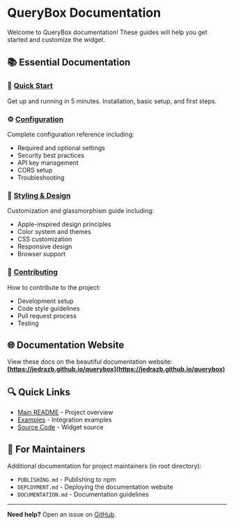# QueryBox Documentation

Welcome to QueryBox documentation! These guides will help you get started and customize the widget.

## 📚 Essential Documentation

### 🚀 [Quick Start](QUICKSTART.md)

Get up and running in 5 minutes. Installation, basic setup, and first steps.

### ⚙️ [Configuration](CONFIG.md)

Complete configuration reference including:

- Required and optional settings
- Security best practices
- API key management
- CORS setup
- Troubleshooting

### 🎨 [Styling & Design](STYLING.md)

Customization and glassmorphism guide including:

- Apple-inspired design principles
- Color system and themes
- CSS customization
- Responsive design
- Browser support

### 🤝 [Contributing](CONTRIBUTING.md)

How to contribute to the project:

- Development setup
- Code style guidelines
- Pull request process
- Testing

## 🌐 Documentation Website

View these docs on the beautiful documentation website:
**[https://jedrazb.github.io/querybox](https://jedrazb.github.io/querybox)**

## 🔍 Quick Links

- [Main README](../README.md) - Project overview
- [Examples](../examples/) - Integration examples
- [Source Code](../src/) - Widget source

## 📝 For Maintainers

Additional documentation for project maintainers (in root directory):

- `PUBLISHING.md` - Publishing to npm
- `DEPLOYMENT.md` - Deploying the documentation website
- `DOCUMENTATION.md` - Documentation guidelines

---

**Need help?** Open an issue on [GitHub](https://github.com/jedrazb/querybox/issues).
